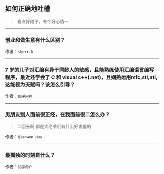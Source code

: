 ## 如何正确地吐槽

> 看点好段子，有个好心情～


 
---

### 创业和做生意有什么区别？

> 


作者：`sherrik`

---

### 7 岁的儿子对汇编有异于同龄人的敏感，且能熟练使用汇编语言编写程序，最近还学会了 C 和 visual c++(.net)，且娴熟运用mfc,stl,atl,这能视为天赋吗？该怎么引导？

> 


作者：`知乎用户`

---

### 男朋友别人面前很正经，在我面前很二怎么办？

> 二回去啊
> 都是大老爷们有什么好害羞的


作者：`Qianwen Hua`

---

### 最孤独的时刻是什么？

> 


作者：`知乎用户`